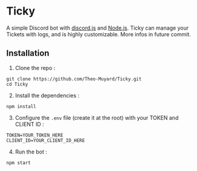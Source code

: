 # Ticky
A simple Discord bot with [discord.js](https://discord.js.org/) and [Node.js](https://nodejs.org/en).
Ticky can manage your Tickets with logs, and is highly customizable.
More infos in future commit.

## Installation
1. Clone the repo :
```
git clone https://github.com/Theo-Muyard/Ticky.git 
cd Ticky
```
2. Install the dependencies :
```
npm install
```
3. Configure the `.env` file (create it at the root) with your TOKEN and CLIENT ID :
```
TOKEN=YOUR_TOKEN_HERE
CLIENT_ID=YOUR_CLIENT_ID_HERE
```
4. Run the bot :
```
npm start
```
